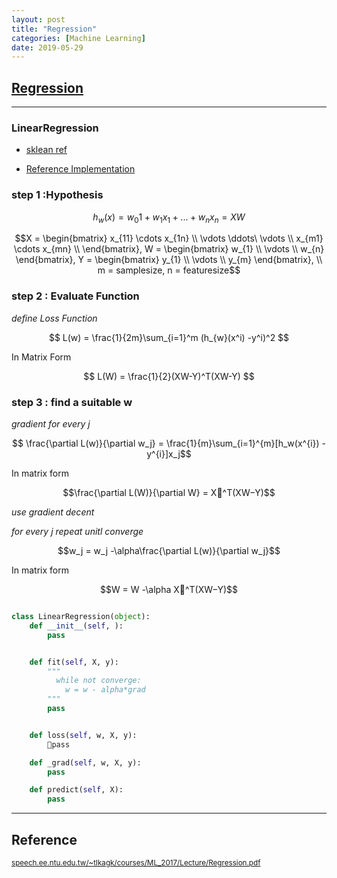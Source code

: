 ```yaml
---
layout: post
title: "Regression"
categories: [Machine Learning]
date: 2019-05-29
---
```


## [Regression](/assets/Regression.pdf)

---

<h3>LinearRegression</h3>

- [sklean ref](https://scikit-learn.org/stable/modules/linear_model.html#ordinary-least-squares)

- [Reference Implementation](http://localhost:8888/notebooks/LR.ipynb)  


### step 1 :Hypothesis  

$$h_w(x) = w_{0}1+w_{1}x_1+...+w_nx_n = XW$$


$$X = \begin{bmatrix}
x_{11}  \cdots x_{1n} \\
\vdots \ddots\ \vdots \\
x_{m1}  \cdots x_{mn} \\
 \end{bmatrix},
 W = \begin{bmatrix}
 w_{1} \\
 \vdots \\
 w_{n}
  \end{bmatrix},
  Y = \begin{bmatrix}
  y_{1} \\
  \vdots \\
  y_{m}
   \end{bmatrix},
 \\ m = samplesize, n = featuresize$$

### step 2 : Evaluate Function
*define Loss Function*  

$$
L(w) = \frac{1}{2m}\sum_{i=1}^m (h_{w}(x^i) -y^i)^2
$$

In Matrix Form  

$$
L(W) = \frac{1}{2}(XW-Y)^T(XW-Y)
$$

### step 3 : find a suitable w

*gradient*  *for every j*  

$$ \frac{\partial L(w)}{\partial w_j} = \frac{1}{m}\sum_{i=1}^{m}[h_w(x^{i}) -y^{i}]x_j$$  

In matrix form

$$\frac{\partial L(W)}{\partial W} = X^T(XW−Y)$$

*use gradient decent*

*for every j repeat unitl converge*  

$$w_j = w_j -\alpha\frac{\partial L(w)}{\partial w_j}$$  

In matrix form  

$$W = W -\alpha X^T(XW−Y)$$

```python

class LinearRegression(object):
    def __init__(self, ):
        pass


    def fit(self, X, y):
        """
          while not converge:
            w = w - alpha*grad
        """
        pass


    def loss(self, w, X, y):
        pass

    def _grad(self, w, X, y):
        pass

    def predict(self, X):
        pass
```










---
<h2>Reference</h2>

<small>[speech.ee.ntu.edu.tw/~tlkagk/courses/ML_2017/Lecture/Regression.pdf](http://speech.ee.ntu.edu.tw/~tlkagk/courses/ML_2017/Lecture/Regression.pdf)</small>
